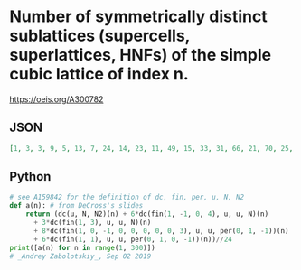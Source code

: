 # Number of symmetrically distinct sublattices \(supercells, superlattices, HNFs\) of the simple cubic lattice of index n\.
https://oeis.org/A300782
## JSON
```JSON
[1, 3, 3, 9, 5, 13, 7, 24, 14, 23, 11, 49, 15, 33, 31, 66, 21, 70, 25, 89, 49, 61, 33, 162, 50, 81, 75, 137, 49, 177, 55, 193, 97, 123, 99, 296, 75, 147, 129, 312, 89, 291, 97, 269, 218, 203, 113, 534, 146, 302, 203, 357, 141, 451, 207, 508, 247, 307, 171, 789]
```
## Python
```Python
# see A159842 for the definition of dc, fin, per, u, N, N2
def a(n): # from DeCross's slides
    return (dc(u, N, N2)(n) + 6*dc(fin(1, -1, 0, 4), u, u, N)(n)
      + 3*dc(fin(1, 3), u, u, N)(n)
      + 8*dc(fin(1, 0, -1, 0, 0, 0, 0, 0, 3), u, u, per(0, 1, -1))(n)
      + 6*dc(fin(1, 1), u, u, per(0, 1, 0, -1))(n))//24
print([a(n) for n in range(1, 300)])
# _Andrey Zabolotskiy_, Sep 02 2019
```
